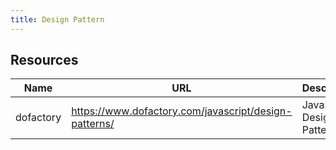 ```yaml
---
title: Design Pattern
---
```


## Resources

| Name      | URL                                                   | Description                |
| --------- | ----------------------------------------------------- | -------------------------- |
| dofactory | https://www.dofactory.com/javascript/design-patterns/ | JavaScript Design Patterns |
